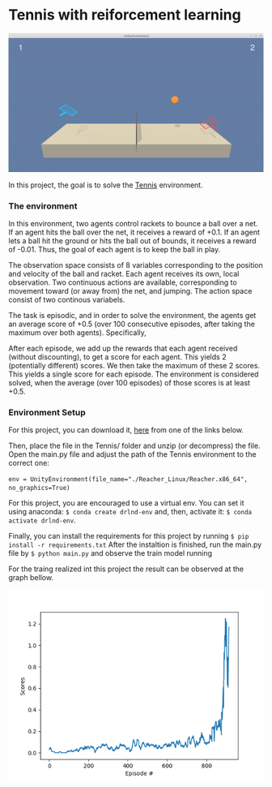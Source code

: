 # Tennis with reiforcement learning

![An example of Tennis environment](tennis.gif)
 

In this project, the goal is to solve the [Tennis](https://github.com/Unity-Technologies/ml-agents/blob/master/docs/Learning-Environment-Examples.md#tennis) environment.


### The environment

In this environment, two agents control rackets to bounce a ball over a net. If an agent hits the ball over the net, it 
receives a reward of +0.1. If an agent lets a ball hit the ground or hits the ball out of bounds, it receives a reward 
of -0.01. Thus, the goal of each agent is to keep the ball in play.

The observation space consists of 8 variables corresponding to the position and velocity of the ball and racket. Each 
agent receives its own, local observation. Two continuous actions are available, corresponding to movement toward 
(or away from) the net, and jumping. The action space consist of two continous variabels.

The task is episodic, and in order to solve the environment, the agents get an average score of +0.5 
(over 100 consecutive episodes, after taking the maximum over both agents). Specifically,

After each episode, we add up the rewards that each agent received (without discounting), to get a score for each agent. 
This yields 2 (potentially different) scores. We then take the maximum of these 2 scores.
This yields a single score for each episode.
The environment is considered solved, when the average (over 100 episodes) of those scores is at least +0.5.

### Environment Setup

For this project, you can download it, [here](https://s3-us-west-1.amazonaws.com/udacity-drlnd/P3/Tennis/Tennis_Linux.zip) 
from one of the links below. 

Then, place the file in the Tennis/ folder and unzip (or decompress) the file. Open the main.py file and adjust the path 
of the Tennis environment to the correct one:

`env = UnityEnvironment(file_name="./Reacher_Linux/Reacher.x86_64", no_graphics=True)`

For this project, you are encouraged to use a virtual env. You can set it using anaconda: 
`$ conda create drlnd-env` and, then, activate it: `$ conda activate drlnd-env`. 

Finally, you can install the requirements for this project by running `$ pip install -r requirements.txt`
After the instaltion is finished, run the main.py file by `$ python main.py` and observe the train model running

For the traing realized int this project the result can be observed at the graph bellow.

![smorthed scores x #episodes](score_x_episodes_smorthed.png)


